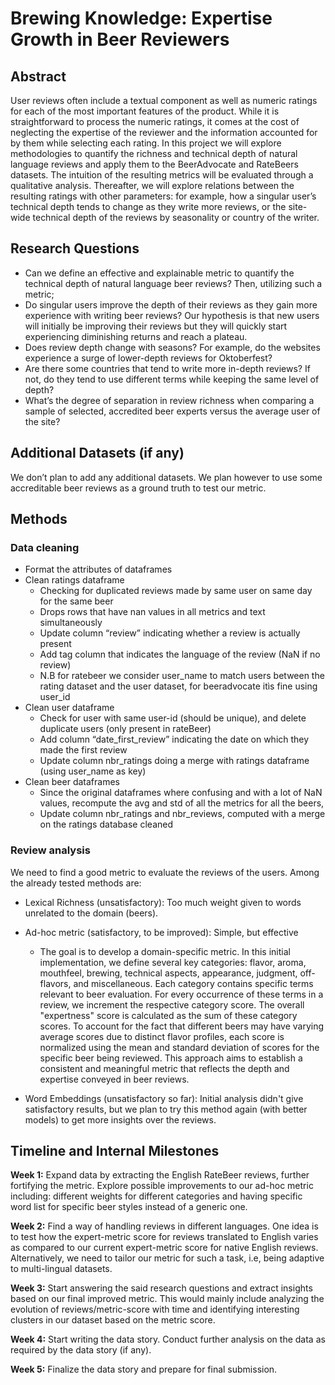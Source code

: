 # Brewing Knowledge: Expertise Growth in Beer Reviewers

## Abstract <!-- ~150 words -->
User reviews often include a textual component as well as numeric ratings for each of the most important features of the product. While it is straightforward to process the numeric ratings, it comes at the cost of neglecting the expertise of the reviewer and the information accounted for by them while selecting each rating. In this project we will explore methodologies to quantify the richness and technical depth of natural language reviews and apply them to the BeerAdvocate and RateBeers datasets. The intuition of the resulting metrics will be evaluated through a qualitative analysis. Thereafter, we will explore relations between the resulting ratings with other parameters: for example, how a singular user’s technical depth tends to change as they write more reviews, or the site-wide technical depth of the reviews by seasonality or country of the writer.

## Research Questions
- Can we define an effective and explainable metric to quantify the technical depth of natural language beer reviews? Then, utilizing such a metric;
- Do singular users improve the depth of their reviews as they gain more experience with writing beer reviews? Our hypothesis is that new users will initially be improving their reviews but they will quickly start experiencing diminishing returns and reach a plateau.
- Does review depth change with seasons? For example, do the websites experience a surge of lower-depth reviews for Oktoberfest?
- Are there some countries that tend to write more in-depth reviews? If not, do they tend to use different terms while keeping the same level of depth?
- What’s the degree of separation in review richness when comparing a sample of selected, accredited beer experts versus the average user of the site?

## Additional Datasets (if any) <!-- We shouldn't have them -->

We don’t plan to add any additional datasets. We plan however to use some accreditable beer reviews as a ground truth to test our metric.

## Methods

### Data cleaning
- Format the attributes of dataframes
- Clean ratings dataframe
  - Checking for duplicated reviews made by same user on same day for the same beer 
  - Drops rows that have nan values in all metrics and text simultaneously
  - Update column “review”  indicating whether a review is actually present
  - Add tag column that indicates the language of the review (NaN if no review)
  - N.B for ratebeer we consider user_name to match users between the rating dataset and the user dataset, for beeradvocate itìs fine using user_id
- Clean user dataframe
  - Check for user with same user-id (should be unique), and delete duplicate users (only present in rateBeer)
  -  Add column “date_first_review” indicating the date on which they made the first review 
  - Update column nbr_ratings doing a merge with ratings dataframe (using user_name as key)
- Clean beer dataframes
  - Since the original dataframes where confusing and with a lot of NaN values, recompute the avg and std of all the metrics for all the beers,
  - Update column nbr_ratings and nbr_reviews, computed with a merge on the ratings database cleaned 


### Review analysis

We need to find a good metric to evaluate the reviews of the users. Among the already tested methods are:
- Lexical Richness (unsatisfactory): Too much weight given to words unrelated to the domain (beers). 
- Ad-hoc metric (satisfactory, to be improved): Simple, but effective
  -  The goal is to develop a domain-specific metric. In this initial implementation, we define several key categories: flavor, aroma, mouthfeel, brewing, technical aspects, appearance, judgment, off-flavors, and miscellaneous. Each category contains specific terms relevant to beer evaluation. For every occurrence of these terms in a review, we increment the respective category score. The overall "expertness" score is calculated as the sum of these category scores. To account for the fact that different beers may have varying average scores due to distinct flavor profiles, each score is normalized using the mean and standard deviation of scores for the specific beer being reviewed. This approach aims to establish a consistent and meaningful metric that reflects the depth and expertise conveyed in beer reviews.

- Word Embeddings (unsatisfactory so far): Initial analysis didn't give satisfactory results, but we plan to try this method again (with better models) to get more insights over the reviews.

## Timeline and Internal Milestones

**Week 1:** Expand data by extracting the English RateBeer reviews, further fortifying the metric. Explore possible improvements to our ad-hoc metric including: different weights for different categories and having specific word list for specific beer styles instead of a generic one.

**Week 2:** Find a way of handling reviews in different languages. One idea is to test how the expert-metric score for reviews translated to English varies as compared to our current expert-metric score for native English reviews. Alternatively, we need to tailor our metric for such a task, i.e, being adaptive to multi-lingual datasets.

**Week 3:** Start answering the said research questions and extract insights based on our final improved metric. This would mainly include analyzing the evolution of reviews/metric-score with time and identifying interesting clusters in our dataset based on the metric score. 

**Week 4:** Start writing the data story. Conduct further analysis on the data as required by the data story (if any).

**Week 5:** Finalize the data story and prepare for final submission.


